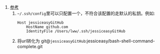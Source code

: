 1. [参考](https://blog.csdn.net/qianghaohao/article/details/79337430)
    1. `~/.ssh/config`里可以只配置一个，不符合该配置的走默认的私钥。例如:
        ```
        Host jessiceasyGitHub
            HostName github.com
            IdentityFile /Users/lww/.ssh/jessiceasyGitHub
        ```
    1. 将url转化为 git@`jessiceasyGitHub`:jessiceasy/bash-shell-command-complete.git

